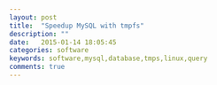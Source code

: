 ```yaml
---
layout: post
title:  "Speedup MySQL with tmpfs"
description: ""
date:   2015-01-14 18:05:45
categories: software
keywords: software,mysql,database,tmps,linux,query
comments: true
---
```



